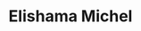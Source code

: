 ---
title: "Elishama Michel"
presenter_id: elishama_michel
layout: member_all_publications
permalink: /member_full_publications/:presenter_id/
---